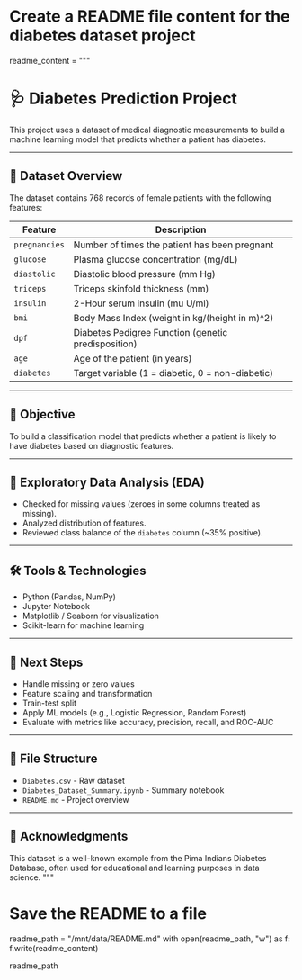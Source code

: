 # Create a README file content for the diabetes dataset project
readme_content = """
# 🩺 Diabetes Prediction Project

This project uses a dataset of medical diagnostic measurements to build a machine learning model that predicts whether a patient has diabetes.

---

## 📂 Dataset Overview

The dataset contains 768 records of female patients with the following features:

| Feature       | Description                                                  |
|---------------|--------------------------------------------------------------|
| `pregnancies` | Number of times the patient has been pregnant                |
| `glucose`     | Plasma glucose concentration (mg/dL)                         |
| `diastolic`   | Diastolic blood pressure (mm Hg)                             |
| `triceps`     | Triceps skinfold thickness (mm)                              |
| `insulin`     | 2-Hour serum insulin (mu U/ml)                               |
| `bmi`         | Body Mass Index (weight in kg/(height in m)^2)              |
| `dpf`         | Diabetes Pedigree Function (genetic predisposition)          |
| `age`         | Age of the patient (in years)                                |
| `diabetes`    | Target variable (1 = diabetic, 0 = non-diabetic)             |

---

## 🎯 Objective

To build a classification model that predicts whether a patient is likely to have diabetes based on diagnostic features.

---

## 🧪 Exploratory Data Analysis (EDA)

- Checked for missing values (zeroes in some columns treated as missing).
- Analyzed distribution of features.
- Reviewed class balance of the `diabetes` column (~35% positive).

---

## 🛠️ Tools & Technologies

- Python (Pandas, NumPy)
- Jupyter Notebook
- Matplotlib / Seaborn for visualization
- Scikit-learn for machine learning

---

## 🧠 Next Steps

- Handle missing or zero values
- Feature scaling and transformation
- Train-test split
- Apply ML models (e.g., Logistic Regression, Random Forest)
- Evaluate with metrics like accuracy, precision, recall, and ROC-AUC

---

## 📁 File Structure

- `Diabetes.csv` - Raw dataset
- `Diabetes_Dataset_Summary.ipynb` - Summary notebook
- `README.md` - Project overview

---

## 🙌 Acknowledgments

This dataset is a well-known example from the Pima Indians Diabetes Database, often used for educational and learning purposes in data science.
"""

# Save the README to a file
readme_path = "/mnt/data/README.md"
with open(readme_path, "w") as f:
    f.write(readme_content)

readme_path
